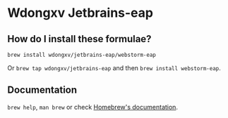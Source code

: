 # Wdongxv Jetbrains-eap

## How do I install these formulae?

`brew install wdongxv/jetbrains-eap/webstorm-eap`

Or `brew tap wdongxv/jetbrains-eap` and then `brew install webstorm-eap`.

## Documentation

`brew help`, `man brew` or check [Homebrew's documentation](https://docs.brew.sh).
